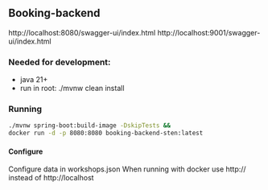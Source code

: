 ## Booking-backend


http://localhost:8080/swagger-ui/index.html
http://localhost:9001/swagger-ui/index.html

### Needed for development:
- java 21+
- run in root: ./mvnw clean install

### Running
~~~bash
./mvnw spring-boot:build-image -DskipTests &&
docker run -d -p 8080:8080 booking-backend-sten:latest
~~~

#### Configure 
Configure data in workshops.json
When running with docker use http://<host-ip> instead of http://localhost

